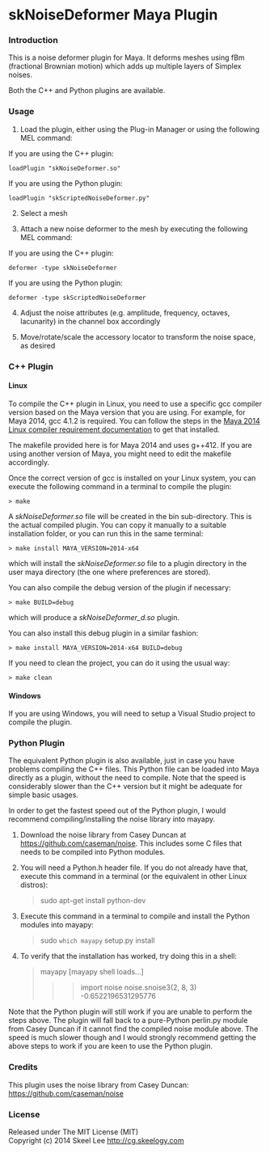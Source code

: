 skNoiseDeformer Maya Plugin
===========================

### Introduction

This is a noise deformer plugin for Maya. It deforms meshes using fBm (fractional Brownian motion) which adds up multiple layers of Simplex noises.

Both the C++ and Python plugins are available.

### Usage

1) Load the plugin, either using the Plug-in Manager or using the following MEL command:

If you are using the C++ plugin:

    loadPlugin "skNoiseDeformer.so"

If you are using the Python plugin:

    loadPlugin "skScriptedNoiseDeformer.py"

2) Select a mesh

3) Attach a new noise deformer to the mesh by executing the following MEL command:

If you are using the C++ plugin:

    deformer -type skNoiseDeformer

If you are using the Python plugin:

    deformer -type skScriptedNoiseDeformer

4) Adjust the noise attributes (e.g. amplitude, frequency, octaves, lacunarity) in the channel box accordingly

5) Move/rotate/scale the accessory locator to transform the noise space, as desired

### C++ Plugin

#### Linux

To compile the C++ plugin in Linux, you need to use a specific gcc compiler version based on the Maya version that you are using. For example, for Maya 2014, gcc 4.1.2 is required. You can follow the steps in the [Maya 2014 Linux compiler requirement documentation](http://docs.autodesk.com/MAYAUL/2014/ENU/Maya-API-Documentation/index.html?url=files/Shapes.htm,topicNumber=d30e14674) to get that installed.

The makefile provided here is for Maya 2014 and uses g++412. If you are using another version of Maya, you might need to edit the makefile accordingly.

Once the correct version of gcc is installed on your Linux system, you can execute the following command in a terminal to compile the plugin:

    > make

A *skNoiseDeformer.so* file will be created in the bin sub-directory. This is the actual compiled plugin. You can copy it manually to a suitable installation folder, or you can run this in the same terminal:

    > make install MAYA_VERSION=2014-x64

which will install the *skNoiseDeformer.so* file to a plugin directory in the user maya directory (the one where preferences are stored).

You can also compile the debug version of the plugin if necessary:

    > make BUILD=debug

which will produce a *skNoiseDeformer_d.so* plugin.

You can also install this debug plugin in a similar fashion:

    > make install MAYA_VERSION=2014-x64 BUILD=debug

If you need to clean the project, you can do it using the usual way:

    > make clean

#### Windows

If you are using Windows, you will need to setup a Visual Studio project to compile the plugin.

### Python Plugin

The equivalent Python plugin is also available, just in case you have problems compiling the C++ files. This Python file can be loaded into Maya directly as a plugin, without the need to compile. Note that the speed is considerably slower than the C++ version but it might be adequate for simple basic usages.

In order to get the fastest speed out of the Python plugin, I would recommend compiling/installing the noise library into mayapy.

1) Download the noise library from Casey Duncan at <https://github.com/caseman/noise>. This includes some C files that needs to be compiled into Python modules.

2) You will need a Python.h header file. If you do not already have that, execute this command in a terminal (or the equivalent in other Linux distros):

    > sudo apt-get install python-dev

3) Execute this command in a terminal to compile and install the Python modules into mayapy:

    > sudo `which mayapy` setup.py install

4) To verify that the installation has worked, try doing this in a shell:

    > mayapy
    [mayapy shell loads...]
    >>> import noise
    >>> noise.snoise3(2, 8, 3)
    -0.6522196531295776

Note that the Python plugin will still work if you are unable to perform the steps above. The plugin will fall back to a pure-Python perlin.py module from Casey Duncan if it cannot find the compiled noise module above. The speed is much slower though and I would strongly recommend getting the above steps to work if you are keen to use the Python plugin.

### Credits

This plugin uses the noise library from Casey Duncan: <https://github.com/caseman/noise>

### License

Released under The MIT License (MIT)<br/>
Copyright (c) 2014 Skeel Lee <http://cg.skeelogy.com>